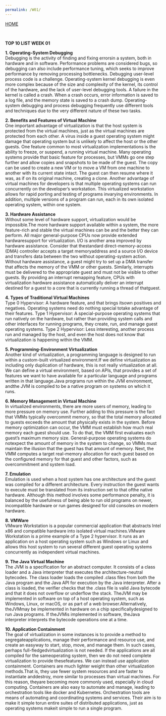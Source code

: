 ```yaml
---
permalink: /W01/
---
```

[HOME](../)

<br>

**TOP 10 LIST WEEK 01**

**1. Operating-System Debugging**
<br>
Debugging is the activity of finding and fixing errorsin a system, both in hardware and in software. Performance problems are considered bugs, so debugging can also include performance tuning, which seeks to improve performance by removing processing bottlenecks.
Debugging user-level process code is a challenge. Operating-system kernel debugging is even more complex because of the size and complexity of the kernel, its control of the hardware, and the lack of user-level debugging tools. A failure in the kernel is called a crash. When a crash occurs, error information is saved to a log file, and the memory state is saved to a crash dump.
Operating-system debugging and process debugging frequently use different tools and techniques due to the very different nature of these two tasks.

**2. Benefits and Features of Virtual Machine**
<br>
One important advantage of virtualization is that the host system is protected from the virtual machines, just as the virtual machines are protected from each other. A virus inside a guest operating system might damage that operating system but is unlikely to affect the host or the other guests.
One feature common to most virtualization implementations is the ability to freeze, or suspend, a running virtual machine. Many operating systems provide that basic feature for processes, but VMMs go one step further and allow copies and snapshots to be made of the guest. The copy can be used to create a new VM or to move a VM from one machine to another with its current state intact. The guest can then resume where it was, as if on its original machine, creating a clone.
Another advantage of virtual machines for developers is that multiple operating systems can run concurrently on the developer’s workstation. This virtualized workstation allows for rapid porting and testing of programs invarying environments. In addition, multiple versions of a program can run, each in its own isolated operating system, within one system.

**3. Hardware Assistance**
<br>
Without some level of hardware support, virtualization would be impossible.The more hardware support available within a system, the more feature-rich and stable the virtual machines can be and the better they can perform. All major general-purpose CPUs now provide extended hardwaresupport for virtualization.
I/O is another area improved by hardware assistance. Consider that thestandard direct-memory-access (DMA) controller accepts a target memoryaddress and a source I/O device and transfers data between the two without operating-system action. Without hardware assistance, a guest might try to set up a DMA transfer that affects the memory of the VMM or other guests.
Similarly, interrupts must be delivered to the appropriate guest and must not be visible to other guests. By providing an interrupt remapping feature, CPUs with virtualization hardware assistance automatically deliver an interrupt destined for a guest to a core that is currently running a thread of thatguest.

**4. Types of Traditional Virtual Machines**
<br>
Type 0 Hypervisor: A hardware feature, and that brings itsown positives and negatives. Operating systems need do nothing special totake advantage of their features.
Type 1 Hypervisor: A special-purpose operating systems that run natively on the hardware, but rather than providing system calls and other interfaces for running programs, they create, run, and manage guest operating systems.
Type 2 Hypervisor: Less interesting, another process run and managed by the host, and even the host does not know that virtualization is happening within the VMM.

**5. Programming-Environment Virtualization**
<br>
Another kind of virtualization, a programming language is designed to run within a custom-built virtualized environment.If we define virtualization as including only duplication of hardware, this is not really virtualization at all.
We can define a virtual environment, based on APIs, that provides a set of features we want to have available for a particular language and programs written in that language.Java programs run within the JVM environment, andthe JVM is compiled to be a native program on systems on which it runs.

**6. Memory Management in Virtual Machine**
<br>
In virtualized environments, there are more users of memory, leading to more pressure on memory use. Further adding to this pressure is the fact that VMMs typically overcommit memory, so that the total memory allocated to guests exceeds the amount that physically exists in the system.
Before memory optimization can occur, the VMM must establish how much real memory each guest should use. To do that, the VMM first evaluates each guest’s maximum memory size. General-purpose operating systems do notexpect the amount of memory in the system to change, so VMMs must maintain the illusion that the guest has that amount of memory.
Next, the VMM computes a target real-memory allocation for each guest based on the configured memory for that guest and other factors, such as overcommitment and system load.

**7. Emulation**
<br>
Emulation is used when a host system has one architecture and the guest was compiled for a different architecture. Every instruction the guest wants to execute must be translated from its instruction set to that ofthe native hardware. Although this method involves some performance penalty, it is balanced by the usefulness of being able to run old programs on newer, incompatible hardware or run games designed for old consoles on modern hardware.

**8. VMWare**
<br>
VMware Workstation is a popular commercial application that abstracts Intel x86 and compatible hardware into isolated virtual machines.VMware Workstation is a prime example of a Type 2 hypervisor. It runs as an application on a host operating system such as Windows or Linux and allows this host system to run several different guest operating systems concurrently as independent virtual machines.

**9. The Java Virtual Machine**
<br>
The JVM is a specification for an abstract computer. It consists of a class loader and a Java interpreter that executes the architecture-neutral bytecodes. The class loader loads the compiled .class files from both the Java program and the Java API for execution by the Java interpreter. After a class is loaded, the verifier checks that the .class file is valid Java bytecode and that it does not overflow or underflow the stack. 
TheJVM may be implemented in software on top of a host operating system, such as Windows, Linux, or macOS, or as part of a web browser.Alternatively, theJVMmay be implemented in hardware on a chip specificallydesigned to run Java programs. If theJVMis implemented in software, theJava interpreter interprets the bytecode operations one at a time.

**10. Application Containment**
<br>
The goal of virtualization in some instances is to provide a method to segregateapplications, manage their performance and resource use, and create an easyway to start, stop, move, and manage them. In such cases, perhaps full-fledgedvirtualization is not needed. If the applications are all compiled for the sameoperating system, then we do not need complete virtualization to provide thesefeatures. We can instead use application containment.
Containers are much lighter weight than other virtualization methods.That is, they use fewer system resources and are faster to instantiate anddestroy, more similar to processes than virtual machines. For this reason, theyare becoming more commonly used, especially in cloud computing.
Containers are also easy to automate and manage, leading to orchestration tools like docker and Kubernetes. Orchestration tools are means of automating and coordinating systems and services. Their aim is to make it simple torun entire suites of distributed applications, just as operating systems makeit simple to run a single program. 